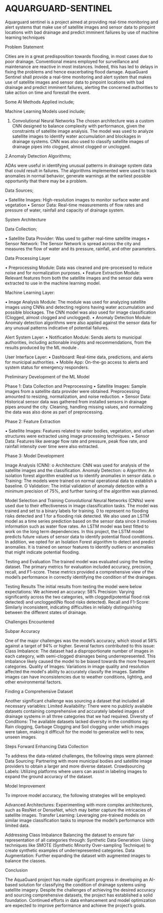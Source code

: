 # AQUARGUARD-SENTINEL
Aquarguard sentinel is a project aimed at providing real-time monitoring and alert systems that make use of satellite images and sensor data to pinpoint locations with bad drainage and predict imminent failures by use of machine learning techniques

Problem Statement
   
Cities are in a great predisposition towards flooding, in most cases due to poor drainage. Conventional means employed for surveillance and maintenance are reactive in most instances. Indeed, this has led to delays in fixing the problems and hence exacerbating flood damage. AquaGuard Sentinel shall provide a real-time monitoring and alert system that makes use of satellite images and sensor data to pinpoint locations with bad drainage and predict imminent failures, alerting the concerned authorities to take action on time and forestall the event.

Some AI Methods Applied include;
 
Machine Learning Models used include;

1. Convolutional Neural Networks
The chosen architecture was a custom CNN designed to balance complexity with performance, given the constraints of satellite image analysis. The model was used to analyze satellite images to identify water accumulation and blockages in drainage systems. CNN was also used to classify satellite images of drainage pipes into clogged, almost clogged or unclogged.
 
2.Anomaly Detection Algorithms;

ADAs were useful in identifying unusual patterns in drainage system data that could result in failures.
The algorithms implemented were used to track anomalies in normal behavior, generate warnings at the earliest possible opportunity that there may be a problem.

Data Sources;

•	 Satellite Images: High-resolution images to monitor surface water and vegetation
•	 Sensor Data: Real-time measurements of flow rates and pressure of water, rainfall and capacity of drainage system.

 System Architecture
 
 Data Collection;
   
•	Satellite Data Provider: Was used to gather real-time satellite images
•	Sensor Network: The Sensor Network is spread across the city and measures the flow of water and its pressure, rainfall, and other parameters.

 Data Processing Layer 
 
• Preprocessing Module: Data was cleaned and pre-processed to  reduce noise and for normalization purposes.
• Feature Extraction Module: Relevant features from both the satellite images and the sensor data were extracted to use in the machine learning model.

Machine Learning Layer:

• Image Analysis Module: The module was used for analyzing satellite images using CNNs and detecting regions having water accumulation and possible blockages. The CNN model was also used for image classification (Clogged, almost clogged and unclogged).
• Anomaly Detection Module: Anomaly detection algorithms were also applied against the sensor data for any unusual patterns indicative of potential failures.

 Alert System Layer:
• Notification Module: Sends alerts to municipal authorities, including actionable insights and recommendations, from the results produced by the ML module .

 User Interface Layer:
• Dashboard: Real-time data, predictions, and alerts for municipal authorities.
• Mobile App: On-the-go access to alerts and system status for emergency responders.

 Preliminary Development of the ML Model
 
Phase 1: Data Collection and Preprocessing
•	Satellite Images: Sample images from a satellite data provider were obtained. Preprocessing amounted to resizing, normalization, and noise reduction.
•	Sensor Data: Historical sensor data was gathered from installed sensors in drainage pipes around the city. Cleaning, handling missing values, and normalizing the data was also done as part of preprocessing.

Phase 2: Feature Extraction

• Satellite Images:  Features related to water bodies, vegetation, and urban structures were extracted using image processing techniques.
• Sensor Data: Features like average flow rate and pressure, peak flow rate, and rainfall intensity over time were also extracted.

Phase 3: Model Development

 Image Analysis (CNN):
o Architecture:  CNN was used for analysis of the satellite images and the classification.
   Anomaly Detection:
o Algorithm: An isolation forest algorithm enabled us to identify anomalies in sensor data.
o Training: The models were trained on normal operational data to establish a baseline.
O Validation: The initial validation of anomaly detection with a minimum precision of 75%, and further tuning of the algorithm was planned.
 
 Model Selection and Training
 Convolutional Neural Networks (CNNs)  were used due to their effectiveness in image classification tasks. 
The model was trained and set to a binary labels for training. 0 to represent no flooding risks detected and 1 for a flooding risk detected.
We also used an LSTM model as a time series prediction based on the sensor data since it involves information such as water flow rates. An LSTM model was best fitted to work on the long term dependencies. In this project, the LSTM model predicts future values of sensor data to identify potential flood conditions.
In addition, we opted for an Isolation Forest algorithm to detect and predict anomalies. It is trained on sensor features to identify outliers or anomalies that might indicate potential flooding.

Testing and Evaluation
The trained model was evaluated using the testing dataset. The primary metrics for evaluation included accuracy, precision, recall, and F1-score. These metrics provided a comprehensive view of the model’s performance in correctly identifying the condition of the drainages.

 Testing Results
The initial results from testing the model were below expectations:
We achieved an accuracy: 58%
Precision: Varying significantly across the two categories, with clogged(potential flood risk detected) and unclogged(No flood risks detected).
Recall and F1-Score: Similarly inconsistent, indicating difficulties in reliably distinguishing between the different states of drainage.


 Challenges Encountered
 
 Subpar Accuracy

One of the major challenges was the model’s accuracy, which stood at 58% against a target of 94% or higher. Several factors contributed to this issue:
Class Imbalance: The dataset had a disproportionate number of images in each category, with semi-clogged drainages being underrepresented. This imbalance likely caused the model to be biased towards the more frequent categories.
Quality of Images: Variations in image quality and resolution affected the model's ability to accurately classify the images. Satellite images can have inconsistencies due to weather conditions, lighting, and other environmental factors.

Finding a Comprehensive Dataset

Another significant challenge was sourcing a dataset that included all necessary variables:
Limited Availability: There were no  publicly available datasets containing comprehensive and accurately labeled images of drainage systems in all three categories that we had required.
Diversity of Conditions: The available datasets lacked diversity in the conditions eg: Rain clogging, Garbage Clogging and Soil clogging under which images were taken, making it difficult for the model to generalize well to new, unseen images.

 Steps Forward
Enhancing Data Collection
   
To address the data-related challenges, the following steps were planned:
Data Sourcing: Partnering with more municipal bodies and satellite image providers to obtain a larger and more diverse dataset.
Crowdsourcing Labels: Utilizing platforms where users can assist in labeling images to expand the ground accuracy of the dataset.

Model Improvement

To improve model accuracy, the following strategies will be employed:

Advanced Architectures: Experimenting with more complex architectures, such as ResNet or DenseNet, which may better capture the intricacies of satellite images.
Transfer Learning: Leveraging pre-trained models on similar image classification tasks to improve the model’s performance with limited data.

Addressing Class Imbalance
Balancing the dataset to ensure fair representation of all categories through:
Synthetic Data Generation: Using techniques like SMOTE (Synthetic Minority Over-sampling Technique) to create synthetic examples of underrepresented categories.
Data Augmentation: Further expanding the dataset with augmented images to balance the classes.

Conclusion

The AquaGuard project has made significant progress in developing an AI-based solution for classifying the condition of drainage systems using satellite imagery. Despite the challenges of achieving the desired accuracy and sourcing comprehensive datasets, the project has established a solid foundation. Continued efforts in data enhancement and model optimization are expected to improve performance and achieve the project’s goals.



